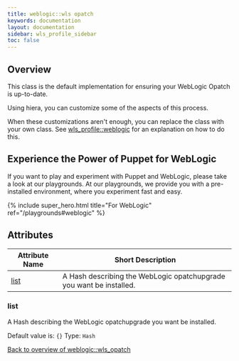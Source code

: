 ```yaml
---
title: weblogic::wls opatch
keywords: documentation
layout: documentation
sidebar: wls_profile_sidebar
toc: false
---
```

## Overview

This class is the default implementation for ensuring your WebLogic Opatch is up-to-date.

Using hiera, you can customize some of the aspects of this process.

When these customizations aren't enough, you can replace the class with your own class. See [wls_profile::weblogic](./weblogic.html) for an explanation on how to do this.





## Experience the Power of Puppet for WebLogic

If you want to play and experiment with Puppet and WebLogic, please take a look at our playgrounds. At our playgrounds, we provide you with a pre-installed environment, where you experiment fast and easy.

{% include super_hero.html title="For WebLogic" ref="/playgrounds#weblogic" %}


## Attributes



Attribute Name                     | Short Description                                                   |
---------------------------------- | ------------------------------------------------------------------- |
[list](#weblogic::wls_opatch_list) | A Hash describing the WebLogic opatchupgrade you want be installed. |




### list<a name='weblogic::wls_opatch_list'>

A Hash describing the WebLogic opatchupgrade you want be installed.

Default value is: `{}`
Type: `Hash`


[Back to overview of weblogic::wls_opatch](#attributes)
